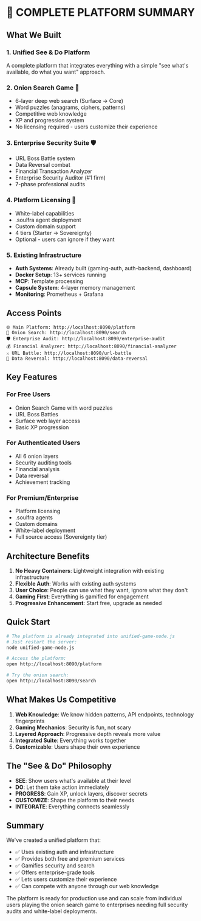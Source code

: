 # 🚀 COMPLETE PLATFORM SUMMARY

## What We Built

### 1. **Unified See & Do Platform**
A complete platform that integrates everything with a simple "see what's available, do what you want" approach.

### 2. **Onion Search Game** 🧅
- 6-layer deep web search (Surface → Core)
- Word puzzles (anagrams, ciphers, patterns)
- Competitive web knowledge
- XP and progression system
- No licensing required - users customize their experience

### 3. **Enterprise Security Suite** 🛡️
- URL Boss Battle system
- Data Reversal combat
- Financial Transaction Analyzer
- Enterprise Security Auditor (#1 firm)
- 7-phase professional audits

### 4. **Platform Licensing** 🌟
- White-label capabilities
- .soulfra agent deployment
- Custom domain support
- 4 tiers (Starter → Sovereignty)
- Optional - users can ignore if they want

### 5. **Existing Infrastructure**
- **Auth Systems**: Already built (gaming-auth, auth-backend, dashboard)
- **Docker Setup**: 13+ services running
- **MCP**: Template processing
- **Capsule System**: 4-layer memory management
- **Monitoring**: Prometheus + Grafana

## Access Points

```
🌐 Main Platform: http://localhost:8090/platform
🧅 Onion Search: http://localhost:8090/search
🛡️ Enterprise Audit: http://localhost:8090/enterprise-audit
💰 Financial Analyzer: http://localhost:8090/financial-analyzer
⚔️ URL Battle: http://localhost:8090/url-battle
🔄 Data Reversal: http://localhost:8090/data-reversal
```

## Key Features

### For Free Users
- Onion Search Game with word puzzles
- URL Boss Battles
- Surface web layer access
- Basic XP progression

### For Authenticated Users
- All 6 onion layers
- Security auditing tools
- Financial analysis
- Data reversal
- Achievement tracking

### For Premium/Enterprise
- Platform licensing
- .soulfra agents
- Custom domains
- White-label deployment
- Full source access (Sovereignty tier)

## Architecture Benefits

1. **No Heavy Containers**: Lightweight integration with existing infrastructure
2. **Flexible Auth**: Works with existing auth systems
3. **User Choice**: People can use what they want, ignore what they don't
4. **Gaming First**: Everything is gamified for engagement
5. **Progressive Enhancement**: Start free, upgrade as needed

## Quick Start

```bash
# The platform is already integrated into unified-game-node.js
# Just restart the server:
node unified-game-node.js

# Access the platform:
open http://localhost:8090/platform

# Try the onion search:
open http://localhost:8090/search
```

## What Makes Us Competitive

1. **Web Knowledge**: We know hidden patterns, API endpoints, technology fingerprints
2. **Gaming Mechanics**: Security is fun, not scary
3. **Layered Approach**: Progressive depth reveals more value
4. **Integrated Suite**: Everything works together
5. **Customizable**: Users shape their own experience

## The "See & Do" Philosophy

- **SEE**: Show users what's available at their level
- **DO**: Let them take action immediately
- **PROGRESS**: Gain XP, unlock layers, discover secrets
- **CUSTOMIZE**: Shape the platform to their needs
- **INTEGRATE**: Everything connects seamlessly

## Summary

We've created a unified platform that:
- ✅ Uses existing auth and infrastructure
- ✅ Provides both free and premium services
- ✅ Gamifies security and search
- ✅ Offers enterprise-grade tools
- ✅ Lets users customize their experience
- ✅ Can compete with anyone through our web knowledge

The platform is ready for production use and can scale from individual users playing the onion search game to enterprises needing full security audits and white-label deployments.